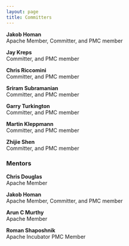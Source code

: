 ```yaml
---
layout: page
title: Committers
---
```


**Jakob Homan**<br/>
Apache Member, Committer, and PMC member<br/>
<a href="http://www.linkedin.com/in/jghoman" target="_blank"><i class="fa fa-linkedin committer-icon"></i></a>
<a href="http://twitter.com/blueboxtraveler" target="_blank"><i class="fa fa-twitter committer-icon"></i></a>

**Jay Kreps**<br/>
Committer, and PMC member<br/>
<a href="http://www.linkedin.com/in/jaykreps" target="_blank"><i class="fa fa-linkedin committer-icon"></i></a>
<a href="http://twitter.com/jaykreps" target="_blank"><i class="fa fa-twitter committer-icon"></i></a>

**Chris Riccomini**<br/>
Committer, and PMC member<br/>
<a href="http://www.linkedin.com/in/riccomini" target="_blank"><i class="fa fa-linkedin committer-icon"></i></a>
<a href="http://twitter.com/criccomini" target="_blank"><i class="fa fa-twitter committer-icon"></i></a>

**Sriram Subramanian**<br/>
Committer, and PMC member<br/>
<a href="http://www.linkedin.com/pub/sriram-subramanian/3/52a/162" target="_blank"><i class="fa fa-linkedin committer-icon"></i></a>
<a href="http://twitter.com/sriramsub1" target="_blank"><i class="fa fa-twitter committer-icon"></i></a>

**Garry Turkington**<br/>
Committer, and PMC member<br/>
<a href="http://uk.linkedin.com/in/garryturkington" target="_blank"><i class="fa fa-linkedin committer-icon"></i></a>
<a href="http://twitter.com/garryturk" target="_blank"><i class="fa fa-twitter committer-icon"></i></a>

**Martin Kleppmann**<br/>
Committer, and PMC member<br/>
<a href="https://www.linkedin.com/in/martinkleppmann" target="_blank"><i class="fa fa-linkedin committer-icon"></i></a>
<a href="https://twitter.com/martinkl" target="_blank"><i class="fa fa-twitter committer-icon"></i></a>

**Zhijie Shen**<br/>
Committer, and PMC member<br/>
<a href="https://www.linkedin.com/in/zjshen" target="_blank"><i class="fa fa-linkedin committer-icon"></i></a>
<a href="https://twitter.com/zhijieshen" target="_blank"><i class="fa fa-twitter committer-icon"></i></a>

### Mentors

**Chris Douglas**<br/>
Apache Member<br/>
<a href="http://www.linkedin.com/pub/chris-douglas/1/33a/733" target="_blank"><i class="fa fa-linkedin committer-icon"></i></a>
<a href="https://twitter.com/chris_douglas" target="_blank"><i class="fa fa-twitter committer-icon"></i></a>

**Jakob Homan**<br/>
Apache Member, Committer, and PMC member<br/>
<a href="http://www.linkedin.com/in/jghoman" target="_blank"><i class="fa fa-linkedin committer-icon"></i></a>
<a href="http://twitter.com/blueboxtraveler" target="_blank"><i class="fa fa-twitter committer-icon"></i></a>

**Arun C Murthy**<br/>
Apache Member<br/>
<a href="http://www.linkedin.com/in/acmurthy" target="_blank"><i class="fa fa-linkedin committer-icon"></i></a>
<a href="https://twitter.com/acmurthy" target="_blank"><i class="fa fa-twitter committer-icon"></i></a>

**Roman Shaposhnik**<br/>
Apache Incubator PMC Member<br/>
<a href="http://www.linkedin.com/in/shaposhnik" target="_blank"><i class="fa fa-linkedin committer-icon"></i></a>
<a href="https://twitter.com/rhatr" target="_blank"><i class="fa fa-twitter committer-icon"></i></a>
